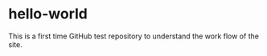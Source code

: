 # hello-world
This is a first time GitHub test repository to understand the work flow of the site. 
